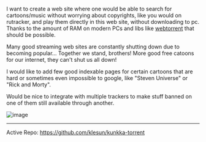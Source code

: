 I want to create a web site where one would be able to search for cartoons/music without worrying about copyrights, like you would on rutracker, and play them directly in this web site, without downloading to pc. Thanks to the amount of RAM on modern PCs and libs like [webtorrent](https://github.com/webtorrent/webtorrent) that should be possible.

Many good streaming web sites are constantly shutting down due to becoming popular... Together we stand, brothers! More good free catoons for our internet, they can't shut us all down!

I would like to add few good indexable pages for certain cartoons that are hard or sometimes even impossible to google, like "Steven Universe" or "Rick and Morty".

Would be nice to integrate with multiple trackers to make stuff banned on one of them still available through another.

![image](https://user-images.githubusercontent.com/5202330/92304972-87705500-ef8b-11ea-84c6-ad305c70b045.png)

________________________________________

Active Repo: https://github.com/klesun/kunkka-torrent
